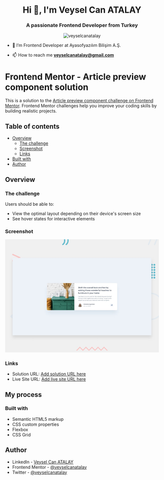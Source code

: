 <h1 align="center">Hi 👋, I'm Veysel Can ATALAY</h1>
<h3 align="center">A passionate Frontend Developer from Turkey</h3>
<p align="center"> <img src="https://komarev.com/ghpvc/?username=veyselcanatalay&label=Profile%20views&color=0e75b6&style=flat" alt="veyselcanatalay" /> </p>

- 🔭 I’m Frontend Developer at Ayasofyazılım Bilişim A.Ş.

- 📫 How to reach me **veyselcanatalay@gmail.com**

# Frontend Mentor - Article preview component solution

This is a solution to the [Article preview component challenge on Frontend Mentor](https://www.frontendmentor.io/challenges/article-preview-component-dYBN_pYFT). Frontend Mentor challenges help you improve your coding skills by building realistic projects. 

## Table of contents

- [Overview](#overview)
  - [The challenge](#the-challenge)
  - [Screenshot](#screenshot)
  - [Links](#links)
- [Built with](#built-with)
- [Author](#author)
## Overview

### The challenge

Users should be able to:

- View the optimal layout depending on their device's screen size
- See hover states for interactive elements

### Screenshot

![](./design/desktop-preview.jpg)

### Links

- Solution URL: [Add solution URL here](https://your-solution-url.com)
- Live Site URL: [Add live site URL here](https://your-live-site-url.com)

## My process

### Built with

- Semantic HTML5 markup
- CSS custom properties
- Flexbox
- CSS Grid
## Author

- LinkedIn - [Veysel Can ATALAY](https://www.linkedin.com/in/veyselcanatalay/)
- Frontend Mentor - [@veyselcanatalay](https://www.frontendmentor.io/profile/veyselcanatalay)
- Twitter - [@veyselcanatalay](https://www.twitter.com/veyselcanatalay)